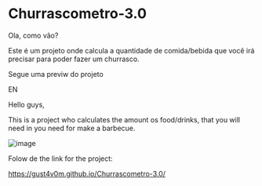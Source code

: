 # Churrascometro-3.0
Ola, como vão?

Este é um projeto onde calcula a quantidade de comida/bebida que você irá precisar para poder fazer um churrasco.

Segue uma previw do projeto

EN

Hello guys,

This is a project who calculates the amount os food/drinks, that you will need in you need for make a barbecue.


![image](https://user-images.githubusercontent.com/101583479/210652710-8ce930b1-9448-472c-922a-9ce730f59087.png)

Folow de the link for the project:

https://gust4v0m.github.io/Churrascometro-3.0/



